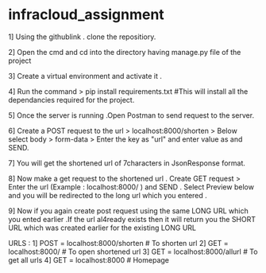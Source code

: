 # infracloud_assignment

1] Using the githublink . clone the repositiory. 

2] Open the cmd and cd into the directory having manage.py file of the project

3] Create a virtual environment and activate it .

4] Run the command > pip install requirements.txt #This will install all the dependancies required for the project.

5] Once the server is running .Open Postman to send request to the server.

6] Create a POST request to the url > localhost:8000/shorten > Below select body > form-data > Enter the key as "url" and enter value as <the url you want to short> and SEND.
  
7] You will get the shortened url of 7characters in JsonResponse format.

8] Now make a get request to the shortened url . Create GET request > Enter the url (Example : localhost:8000/<shortenedurl> ) and SEND . Select Preview below and you will be redirected to the long url which you entered . 
  
9] Now if you again create post request using the same LONG URL which you ented earlier .If the url al4ready exists then it will return you the SHORT URL which was created earlier for the existing LONG URL



URLS : 1] POST = localhost:8000/shorten      # To shorten url
       2] GET = localhost:8000/<shorturl>    # To open shortened url
       3] GET = localhost:8000/allurl        # To get all urls 
       4] GET = localhost:8000               # Homepage
